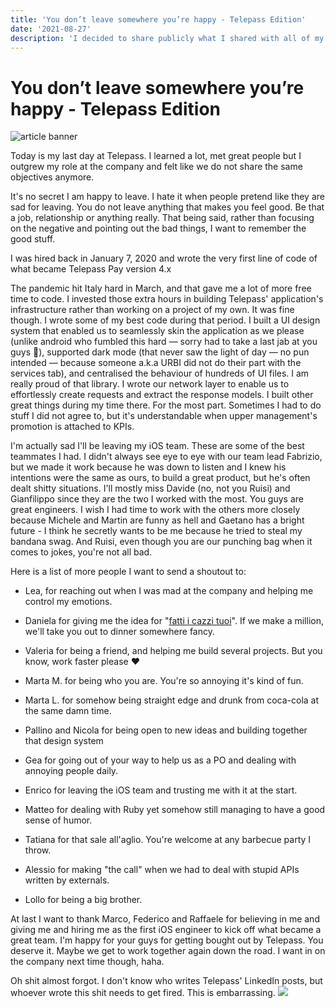 ```yaml
---
title: 'You don’t leave somewhere you’re happy - Telepass Edition'
date: '2021-08-27'
description: 'I decided to share publicly what I shared with all of my colleagues at Telepass my last day there.'
---
```


# You don’t leave somewhere you’re happy - Telepass Edition

![article banner](/images/articles/goodbye-telepass/banner.png "banner")

Today is my last day at Telepass. I learned a lot, met great people but I outgrew my role at the company and felt like we do not share the same objectives anymore.

It's no secret I am happy to leave. I hate it when people pretend like they are sad for leaving. You do not leave anything that makes you feel good. Be that a job, relationship or anything really. That being said, rather than focusing on the negative and pointing out the bad things, I want to remember the good stuff.

I was hired back in January 7, 2020 and wrote the very first line of code of what became Telepass Pay version 4.x

The pandemic hit Italy hard in March, and that gave me a lot of more free time to code. I invested those extra hours in building Telepass' application's infrastructure rather than working on a project of my own. It was fine though. I wrote some of my best code during that period. I built a UI design system that enabled us to seamlessly skin the application as we please (unlike android who fumbled this hard — sorry had to take a last jab at you guys 🖤), supported dark mode (that never saw the light of day — no pun intended — because someone a.k.a URBI did not do their part with the services tab), and centralised the behaviour of hundreds of UI files. I am really proud of that library. I wrote our network layer to enable us to effortlessly create requests and extract the response models. I built other great things during my time there. For the most part. Sometimes I had to do stuff I did not agree to, but it's understandable when upper management's promotion is attached to KPIs.

I'm actually sad I'll be leaving my iOS team. These are some of the best teammates I had. I didn't always see eye to eye with our team lead Fabrizio, but we made it work because he was down to listen and I knew his intentions were the same as ours, to build a great product, but he's often dealt shitty situations. I'll mostly miss Davide (no, not you Ruisi) and Gianfilippo since they are the two I worked with the most. You guys are great engineers. I wish I had time to work with the others more closely because Michele and Martin are funny as hell and Gaetano has a bright future - I think he secretly wants to be me because he tried to steal my bandana swag. And Ruisi, even though you are our punching bag when it comes to jokes, you're not all bad.

Here is a list of more people I want to send a shoutout to:

- Lea, for reaching out when I was mad at the company and helping me control my emotions.

- Daniela for giving me the idea for "[fatti i cazzi tuoi](https://fattiicazzituoi.it)". If we make a million, we'll take you out to dinner somewhere fancy.

- Valeria for being a friend, and helping me build several projects. But you know, work faster please ♥️

- Marta M. for being who you are. You're so annoying it's kind of fun.

- Marta L. for somehow being straight edge and drunk from coca-cola at the same damn time.

- Pallino and Nicola for being open to new ideas and building together that design system

- Gea for going out of your way to help us as a PO and dealing with annoying people daily.

- Enrico for leaving the iOS team and trusting me with it at the start.

- Matteo for dealing with Ruby yet somehow still managing to have a good sense of humor.

- Tatiana for that sale all'aglio. You're welcome at any barbecue party I throw.

- Alessio for making "the call" when we had to deal with stupid APIs written by externals.

- Lollo for being a big brother.


At last I want to thank Marco, Federico and Raffaele for believing in me and giving me and hiring me as the first iOS engineer to kick off what became a great team. I'm happy for your guys for getting bought out by Telepass. You deserve it. Maybe we get to work together again down the road. I want in on the company next time though, haha.

Oh shit almost forgot. I don't know who writes Telepass' LinkedIn posts, but whoever wrote this shit needs to get fired. This is embarrassing.
![](/images/articles/goodbye-telepass/linkedin-post.jpg)
